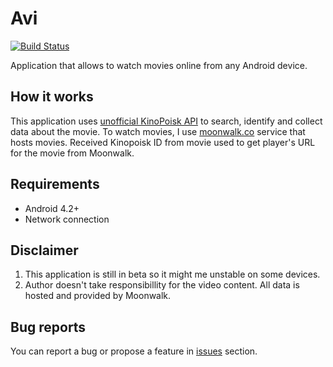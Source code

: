 # Avi

[![Build Status](https://travis-ci.org/odin3/Avi.svg?branch=master)](https://travis-ci.org/odin3/Avi)

Application that allows to watch movies online from any Android device.

## How it works
This application uses [unofficial KinoPoisk API](http://kinopoisk.cf) to search, identify and collect data about the movie.
To watch movies, I use [moonwalk.co](http://moonwalk.co/the_api) service that hosts movies.
Received Kinopoisk ID from movie used to get player's URL for the movie from Moonwalk.

## Requirements
* Android 4.2+
* Network connection

## Disclaimer
1. This application is still in beta so it might me unstable on some devices.
2. Author doesn't take responsibillity for the video content. All data is hosted and provided by Moonwalk.

## Bug reports
You can report a bug or propose a feature in [issues](https://github.com/odin3/Avi/issues) section.
